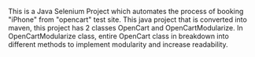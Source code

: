 This is a Java Selenium Project which automates the process of booking "iPhone" from "opencart" test site. This java project that is converted into maven, this project has 2 classes OpenCart and OpenCartModularize. In OpenCartModularize class, entire OpenCart class in breakdown into different methods to implement modularity and increase readability.
